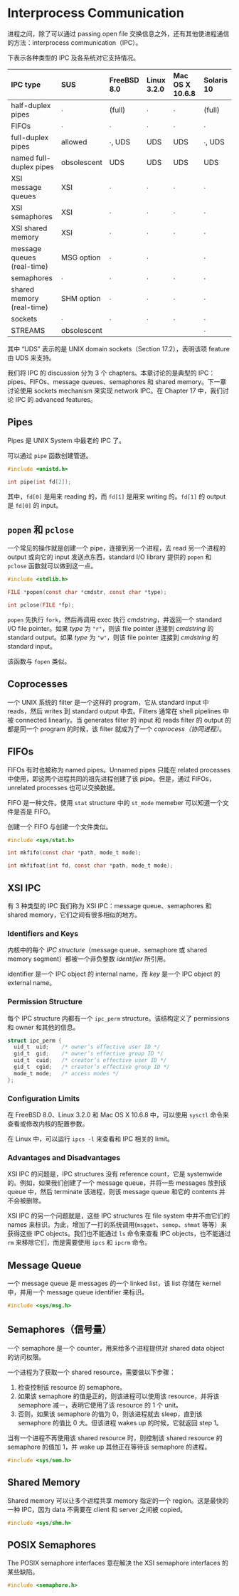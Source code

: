 # Interprocess Communication

进程之间，除了可以通过 passing open file 交换信息之外，还有其他使进程通信的方法：interprocess communication（IPC）。

下表示各种类型的 IPC 及各系统对它支持情况。

|IPC type                | SUS | FreeBSD 8.0 | Linux 3.2.0 | Mac OS X 10.6.8 | Solaris 10 |
|:-----------------------|:----|:------------|:------------|:----------------|:-----------|
|half-duplex pipes       | ∙   |   (full)    | ∙           | ∙               | (full)     |
|FIFOs                   | ∙   |    ∙        | ∙           | ∙               | ∙          |
|full-duplex pipes       | allowed | ∙, UDS  | UDS         | UDS             | ∙, UDS     |
|named full-duplex pipes | obsolescent | UDS | UDS         | UDS             | UDS        |
|XSI message queues      | XSI | ∙           | ∙           | ∙               | ∙          |
|XSI semaphores          | XSI | ∙           | ∙           | ∙               | ∙          |
|XSI shared memory       | XSI | ∙           | ∙           | ∙               | ∙          |
|message queues (real-time) | MSG option | ∙ | ∙           |                 | ∙          |
|semaphores                 | ∙ | ∙          | ∙           | ∙               | ∙          |
|shared memory (real-time)  | SHM option | ∙ | ∙           | ∙               | ∙          |
|sockets                    | ∙ |    ∙       | ∙           | ∙               | ∙          |
|STREAMS                    | obsolescent |  |             |                 | ∙          |

其中 “UDS” 表示的是 UNIX domain sockets（Section 17.2），表明该项 feature 由 UDS 来支持。

我们将 IPC 的 discussion 分为 3 个 chapters。本章讨论的是典型的 IPC：pipes、FIFOs、message queues、semaphores 和 shared memory。下一章讨论使用 sockets mechanism 来实现 network IPC。在 Chapter 17 中，我们讨论 IPC 的 advanced features。

## Pipes

Pipes 是 UNIX System 中最老的 IPC 了。

可以通过 `pipe` 函数创建管道。

```c
#include <unistd.h>

int pipe(int fd[2]);
```

其中，`fd[0]` 是用来 reading 的，而 `fd[1]` 是用来 writing 的。`fd[1]` 的 output 是 `fd[0]` 的 input。

## `popen` 和 `pclose`

一个常见的操作就是创建一个 pipe，连接到另一个进程，去 read 另一个进程的 output 或向它的 input 发送点东西，standard I/O library 提供的 `popen` 和 `pclose` 函数就可以做到这一点。

```c
#include <stdlib.h>

FILE *popen(const char *cmdstr, const char *type);

int pclose(FILE *fp);
```

`popen` 先执行 `fork`，然后再调用 exec 执行 *cmdstring*，并返回一个 standard I/O file pointer。如果 *type* 为 `"r"`，则该 file pointer 连接到 *cmdstring* 的 standard output。如果 *type* 为 `"w"`，则该 file pointer 连接到 *cmdstring* 的 standard input。

该函数与 `fopen` 类似。

## Coprocesses

一个 UNIX 系统的 filter 是一个这样的 program，它从 standard input 中 reads，然后 writes 到 standard output 中去。Filters 通常在 shell pipelines 中被 connected linearly。当 generates filter 的 input 和 reads filter 的 output 的都是同一个 program 的时候，该 filter 就成为了一个 *coprocess（协同进程）*。

## FIFOs

FIFOs 有时也被称为 named pipes。Unnamed pipes 只能在 related processes 中使用，即这两个进程共同的祖先进程创建了该 pipe。但是，通过 FIFOs，unrelated processes 也可以交换数据。

FIFO 是一种文件。使用 `stat` structure 中的 `st_mode` memeber 可以知道一个文件是否是 FIFO。

创建一个 FIFO 与创建一个文件类似。

```c
#include <sys/stat.h>

int mkfifo(const char *path, mode_t mode);

int mkfifoat(int fd, const char *path, mode_t mode);
```

## XSI IPC

有 3 种类型的 IPC 我们称为 XSI IPC：message queue、semaphores 和 shared memory，它们之间有很多相似的地方。

### Identifiers and Keys

内核中的每个 *IPC structure*（message queue、semaphore 或 shared memory segment）都被一个非负整数 *identifier* 所引用。

identifier 是一个 IPC object 的 internal name，而 *key* 是一个 IPC object 的 external name。

### Permission Structure

每个 IPC structure 内都有一个 `ipc_perm` structure。该结构定义了 permissions 和 owner 和其他的信息。

```c
struct ipc_perm {
  uid_t  uid;    /* owner’s effective user ID */
  gid_t  gid;    /* owner’s effective group ID */
  uid_t  cuid;   /* creator’s effective user ID */
  gid_t  cgid;   /* creator’s effective group ID */
  mode_t mode;   /* access modes */
};
```

### Configuration Limits

在 FreeBSD 8.0、Linux 3.2.0 和 Mac OS X 10.6.8 中，可以使用 `sysctl` 命令来查看或修改内核的配置参数。

在 Linux 中，可以运行 `ipcs -l` 来查看和 IPC 相关的 limit。

### Advantages and Disadvantages

XSI IPC 的问题是，IPC structures 没有 reference count，它是 systemwide 的。例如，如果我们创建了一个 message queue，并将一些 messages 放到该 queue 中，然后 terminate 该进程，则该 message queue 和它的 contents 并不会被删除。

XSI IPC 的另一个问题就是，这些 IPC structures 在 file system 中并不由它们的 names 来标识。为此，增加了一打的系统调用(`msgget`、`semop`、`shmat` 等等）来获得这些 IPC objects。我们也不能通过 `ls` 命令来查看 IPC objects，也不能通过 `rm` 来移除它们，而是需要使用 `ipcs` 和 `ipcrm` 命令。

## Message Queue

一个 message queue 是 messages 的一个 linked list，该 list 存储在 kernel 中，并用一个 message queue identifier 来标识。

```c
#include <sys/msg.h>
```

## Semaphores（信号量）

一个 semaphore 是一个 counter，用来给多个进程提供对 shared data object 的访问权限。

一个进程为了获取一个 shared resource，需要做以下步骤：

1. 检查控制该 resource 的 semaphore。
2. 如果该 semaphore 的值是正的，则该进程可以使用该 resource，并将该 semaphore 减一，表明它使用了该 resource 的 1 个 unit。
3. 否则，如果该 semaphore 的值为 0，则该进程就去 sleep，直到该 semaphore 的值比 0 大。但该进程 wakes up 的时候，它就返回 step 1。

当有一个进程不再使用该 shared resource 时，则控制该 shared resource 的 semaphore 的值加 1，并 wake up 其他正在等待该 semaphore 的进程。

```c
#include <sys/sem.h>
```

## Shared Memory

Shared memory 可以让多个进程共享 memory 指定的一个 region。这是最快的一种 IPC，因为 data 不需要在 client 和 server 之间被 copied。

```c
#include <sys/shm.h>
```

## POSIX Semaphores

The POSIX semaphore interfaces 意在解决 the XSI semaphore interfaces 的某些缺陷。

```c
#include <semaphore.h>
```
